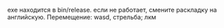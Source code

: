 exe находится в bin/release. если не работает, смените раскладку на английскую. Перемещение: wasd, стрельба; лкм
